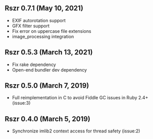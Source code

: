 ## Rszr 0.7.1 (May 10, 2021) ##

* EXIF autorotation support
* GFX filter support
* Fix error on uppercase file extensions
* image_processing integration


## Rszr 0.5.3 (March 13, 2021) ##

* Fix rake dependency
* Open-end bundler dev dependency


## Rszr 0.5.0 (March 7, 2019) ##

*   Full reimplementation in C to avoid Fiddle GC issues in Ruby 2.4+ (issue:3)


## Rszr 0.4.0 (March 5, 2019) ##

*   Synchronize imlib2 context access for thread safety (issue:2)

